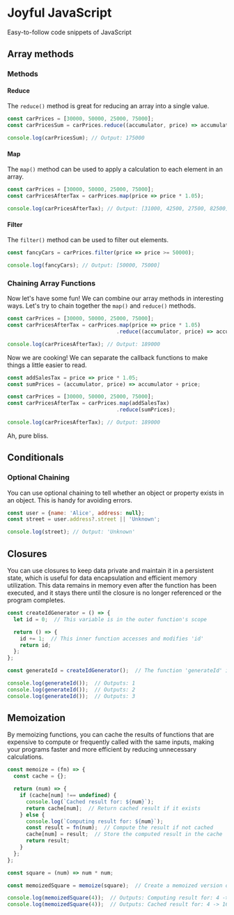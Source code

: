 # Joyful JavaScript
Easy-to-follow code snippets of JavaScript

## Array methods

### Methods

#### Reduce
The `reduce()` method is great for reducing an array into a single value.

```javascript
const carPrices = [30000, 50000, 25000, 75000];
const carPricesSum = carPrices.reduce((accumulator, price) => accumulator + price);

console.log(carPricesSum); // Output: 175000
```

#### Map
The `map()` method can be used to apply a calculation to each element in an array.

```javascript
const carPrices = [30000, 50000, 25000, 75000];
const carPricesAfterTax = carPrices.map(price => price * 1.05);

console.log(carPricesAfterTax); // Output: [31000, 42500, 27500, 82500]
```

#### Filter
The `filter()` method can be used to filter out elements.

```javascript
const fancyCars = carPrices.filter(price => price >= 50000);

console.log(fancyCars); // Output: [50000, 75000]
```

### Chaining Array Functions

Now let's have some fun! We can combine our array methods in interesting ways. Let's try to chain together the `map()` and `reduce()` methods.

```javascript
const carPrices = [30000, 50000, 25000, 75000];
const carPricesAfterTax = carPrices.map(price => price * 1.05)
                                   .reduce((accumulator, price) => accumulator + price);

console.log(carPricesAfterTax); // Output: 189000
```

Now we are cooking! We can separate the callback functions to make things a little easier to read.

```javascript
const addSalesTax = price => price * 1.05;
const sumPrices = (accumulator, price) => accumulator + price;

const carPrices = [30000, 50000, 25000, 75000];
const carPricesAfterTax = carPrices.map(addSalesTax)
                                   .reduce(sumPrices);

console.log(carPricesAfterTax); // Output: 189000
```
Ah, pure bliss.

## Conditionals

### Optional Chaining

You can use optional chaining to tell whether an object or property exists in an object. This is handy for avoiding errors.

```javascript
const user = {name: 'Alice', address: null};
const street = user.address?.street || 'Unknown';

console.log(street); // Output: 'Unknown'
```

## Closures

You can use closures to keep data private and maintain it in a persistent state, which is useful for data encapsulation and efficient memory utilization. This data remains in memory even after the function has been executed, and it stays there until the closure is no longer referenced or the program completes.

```javascript
const createIdGenerator = () => {
  let id = 0;  // This variable is in the outer function's scope

  return () => {
    id += 1;  // This inner function accesses and modifies 'id'
    return id;
  };
};

const generateId = createIdGenerator();  // The function 'generateId' is a closure

console.log(generateId());  // Outputs: 1
console.log(generateId());  // Outputs: 2
console.log(generateId());  // Outputs: 3
```

## Memoization

By memoizing functions, you can cache the results of functions that are expensive to compute or frequently called with the same inputs, making your programs faster and more efficient by reducing unnecessary calculations.

```javascript
const memoize = (fn) => {
  const cache = {};

  return (num) => {
    if (cache[num] !== undefined) { 
      console.log(`Cached result for: ${num}`); 
      return cache[num];  // Return cached result if it exists
    } else {
      console.log(`Computing result for: ${num}`); 
      const result = fn(num);  // Compute the result if not cached
      cache[num] = result;  // Store the computed result in the cache
      return result;
    }
  };
};

const square = (num) => num * num;

const memoizedSquare = memoize(square);  // Create a memoized version of the square function

console.log(memoizedSquare(4));  // Outputs: Computing result for: 4 -> 16
console.log(memoizedSquare(4));  // Outputs: Cached result for: 4 -> 16
```
